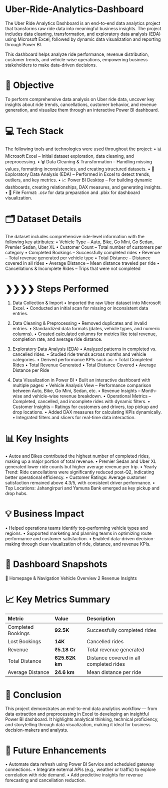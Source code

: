 # Uber-Ride-Analytics-Dashboard
The Uber Ride Analytics Dashboard is an end-to-end data analytics project that transforms raw ride data into meaningful business insights. The project includes data cleaning, transformation, and exploratory data analysis (EDA) using Microsoft Excel, followed by dynamic data visualization and reporting through Power BI.

This dashboard helps analyze ride performance, revenue distribution, customer trends, and vehicle-wise operations, empowering business stakeholders to make data-driven decisions.

# 🎯 Objective
To perform comprehensive data analysis on Uber ride data, uncover key insights about ride trends, cancellations, customer behavior, and revenue generation, and visualize them through an interactive Power BI dashboard.

# 💻 Tech Stack
The following tools and technologies were used throughout the project:
• 📊 Microsoft Excel – Initial dataset exploration, data cleaning, and preprocessing.
• 🗑️ Data Cleaning & Transformation – Handling missing values, formatting inconsistencies, and creating structured datasets.
• 🧠 Exploratory Data Analysis (EDA) – Performed in Excel to detect trends, outliers, and key metrics.
• 📈 Power BI Desktop – For building dynamic dashboards, creating relationships, DAX measures, and generating insights.
• 📁 File Format: .csv for data preparation and .pbix for dashboard visualization.

# 🗂️ Dataset Details
The dataset includes comprehensive ride-level information with the following key attributes:
• Vehicle Type – Auto, Bike, Go Mini, Go Sedan, Premier Sedan, Uber XL
• Customer Count – Total number of customers per category
• Completed Bookings – Successfully completed rides
• Revenue – Total revenue generated per vehicle type
• Total Distance – Distance covered in all rides
• Average Distance – Mean distance traveled per ride
• Cancellations & Incomplete Rides – Trips that were not completed

# ❯❯❯❯ Steps Performed

1. Data Collection & Import
  • Imported the raw Uber dataset into Microsoft Excel.
  • Conducted an initial scan for missing or inconsistent data entries.

2. Data Cleaning & Preprocessing
  • Removed duplicates and invalid entries.
  • Standardized data formats (dates, vehicle types, and numeric columns).
  • Created calculated columns for metrics like total revenue, completion rate, and average ride distance.

3. Exploratory Data Analysis (EDA)
   • Analyzed patterns in completed vs. cancelled rides.
   • Studied ride trends across months and vehicle categories.
   • Derived performance KPIs such as:
     • Total Completed Rides
     • Total Revenue Generated
     • Total Distance Covered
     • Average Distance per Ride
   
4. Data Visualization in Power BI
   • Built an interactive dashboard with multiple pages:
      • Vehicle Analysis View – Performance comparison between Auto, Bike, Go Mini, Sedan, etc.
      • Revenue Insights – Month-wise and vehicle-wise revenue breakdown.
      • Operational Metrics – Completed, cancelled, and incomplete rides with dynamic filters.
      • Customer Insights – Ratings for customers and drivers, top pickup and drop locations.
   • Added DAX measures for calculating KPIs dynamically.
   • Integrated filters and slicers for real-time data interaction.

# 📊 Key Insights
• Autos and Bikes contributed the highest number of completed rides, making up a major portion of total revenue.
• Premier Sedan and Uber XL generated lower ride counts but higher average revenue per trip.
• Yearly Trend: Ride cancellations were significantly reduced post-Q2, indicating better operational efficiency.
• Customer Ratings: Average customer satisfaction remained above 4.3/5, with consistent driver performance.
• Top Locations: Jahangirpuri and Yamuna Bank emerged as key pickup and drop hubs.

# 💡 Business Impact
• Helped operations teams identify top-performing vehicle types and regions.
• Supported marketing and planning teams in optimizing route performance and customer satisfaction.
• Enabled data-driven decision-making through clear visualization of ride, distance, and revenue KPIs.

# 📸 Dashboard Snapshots

🚗 Homepage & Navigation
Vehicle Overview 2
Revenue Insights

# 📈 Key Metrics Summary

| Metric             | Value          | Description                             |
| :----------------- | :------------- | :-------------------------------------- |
| Completed Bookings | **92.5K**      | Successfully completed rides            |
| Lost Bookings      | **14K**        | Cancelled rides                         |
| Revenue            | **₹5.18 Cr**   | Total revenue generated                 |
| Total Distance     | **625.62K km** | Distance covered in all completed rides |
| Average Distance   | **24.6 km**    | Mean distance per ride                  |

# 🏁 Conclusion

This project demonstrates an end-to-end data analytics workflow — from data extraction and preprocessing in Excel to developing an insightful Power BI dashboard.
It highlights analytical thinking, technical proficiency, and storytelling through data visualization, making it ideal for business decision-makers and analysts.

# 📌 Future Enhancements

•  Automate data refresh using Power BI Service and scheduled gateway connections.
•  Integrate external APIs (e.g., weather or traffic) to explore correlation with ride demand.
•  Add predictive insights for revenue forecasting and cancellation reduction.
